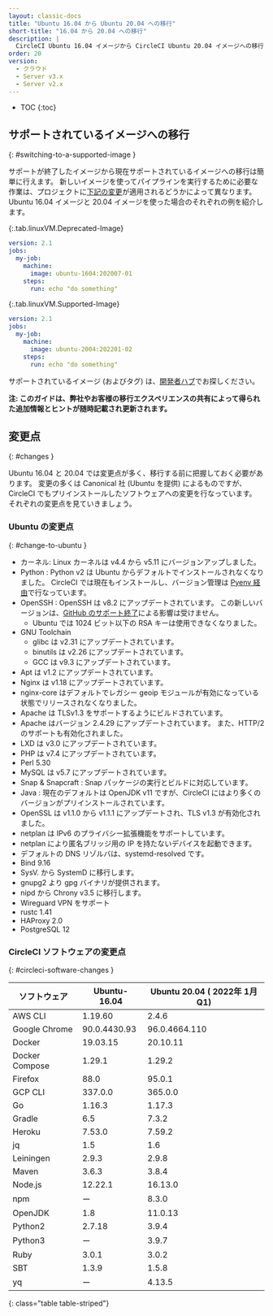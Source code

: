 ```yaml
---
layout: classic-docs
title: "Ubuntu 16.04 から Ubuntu 20.04 への移行"
short-title: "16.04 から 20.04 への移行"
description: |
  CircleCI Ubuntu 16.04 イメージから CircleCI Ubuntu 20.04 イメージへの移行に役立つ情報を紹介します。 このガイドでは、一つ一つの手順を説明するのではなく、変更点やよくある落とし穴について説明します。
order: 20
version:
  - クラウド
  - Server v3.x
  - Server v2.x
---
```


* TOC
{:toc}

## サポートされているイメージへの移行
{: #switching-to-a-supported-image }

サポートが終了したイメージから現在サポートされているイメージへの移行は簡単に行えます。 新しいイメージを使ってパイプラインを実行するために必要な作業は、プロジェクトに[下記の変更](#changes)が適用されるどうかによって異なります。 Ubuntu 16.04 イメージと 20.04 イメージを使った場合のそれぞれの例を紹介します。

{:.tab.linuxVM.Deprecated-Image}
```yaml
version: 2.1
jobs:
  my-job:
    machine:
      image: ubuntu-1604:202007-01
    steps:
      run: echo "do something"
```

{:.tab.linuxVM.Supported-Image}
```yaml
version: 2.1
jobs:
  my-job:
    machine:
      image: ubuntu-2004:202201-02
    steps:
      run: echo "do something"
```

サポートされているイメージ (およびタグ) は、[開発者ハブ](https://circleci.com/developer/images?imageType=machine)でお探しください。

**注: このガイドは、弊社やお客様の移行エクスペリエンスの共有によって得られた追加情報とヒントが随時記載され更新されます。**


## 変更点
{: #changes }

Ubuntu 16.04 と 20.04 では変更点が多く、移行する前に把握しておく必要があります。 変更の多くは Canonical 社 (Ubuntu を提供) によるものですが、 CircleCI でもプリインストールしたソフトウェアへの変更を行なっています。 それぞれの変更点を見ていきましょう。

### Ubuntu の変更点
{: #change-to-ubuntu }

- カーネル: Linux カーネルは v4.4 から v5.11 にバージョンアップしました。
- Python : Python v2 は Ubuntu からデフォルトでインストールされなくなりました。 CircleCI では現在もインストールし、バージョン管理は [Pyenv 経由](https://github.com/pyenv/pyenv)で行なっています。
- OpenSSH : OpenSSH は v8.2 にアップデートされています。 この新しいバージョンは、[GitHub のサポート終了](https://github.blog/2021-09-01-improving-git-protocol-security-github/)による影響は受けません。
  - Ubuntu では 1024 ビット以下の RSA キーは使用できなくなりました。
- GNU Toolchain
  - glibc は v2.31 にアップデートされています。
  - binutils は v2.26 にアップデートされています。
  - GCC は v9.3 にアップデートされています。
- Apt は v1.2 にアップデートされています。
- Nginx は v1.18 にアップデートされています。
- nginx-core はデフォルトでレガシー geoip モジュールが有効になっている状態でリリースされなくなりました。
- Apache は TLSv1.3 をサポートするようにビルドされています。
- Apache はバージョン 2.4.29 にアップデートされています。 また、HTTP/2 のサポートも有効化されました。
- LXD は v3.0 にアップデートされています。
- PHP は v7.4 にアップデートされています。
- Perl 5.30
- MySQL は v5.7 にアップデートされています。
- Snap & Snapcraft : Snap パッケージの実行とビルドに対応しています。
- Java : 現在のデフォルトは OpenJDK v11 ですが、CircleCI にはより多くのバージョンがプリインストールされています。
- OpenSSL は v1.1.0 から v1.1.1 にアップデートされ、TLS v1.3 が有効化されました。
- netplan は IPv6 のプライバシー拡張機能をサポートしています。
- netplan により匿名ブリッジ用の IP を持たないデバイスを起動できます。
- デフォルトの DNS リゾルバは、systemd-resolved です。
- Bind 9.16
- SysV.  から SystemD に移行します。
- gnupg2 より gpg バイナリが提供されます。
- nipd から Chrony v3.5 に移行します。
- Wireguard VPN をサポート
- rustc 1.41
- HAProxy 2.0
- PostgreSQL 12

### CircleCI ソフトウェアの変更点
{: #circleci-software-changes }

| ソフトウェア         | Ubuntu-16.04 | Ubuntu 20.04 ( 2022年 1月 Q1) |
| -------------- | ------------ | --------------------------- |
| AWS CLI        | 1.19.60      | 2.4.6                       |
| Google Chrome  | 90.0.4430.93 | 96.0.4664.110               |
| Docker         | 19.03.15     | 20.10.11                    |
| Docker Compose | 1.29.1       | 1.29.2                      |
| Firefox        | 88.0         | 95.0.1                      |
| GCP CLI        | 337.0.0      | 365.0.0                     |
| Go             | 1.16.3       | 1.17.3                      |
| Gradle         | 6.5          | 7.3.2                       |
| Heroku         | 7.53.0       | 7.59.2                      |
| jq             | 1.5          | 1.6                         |
| Leiningen      | 2.9.3        | 2.9.8                       |
| Maven          | 3.6.3        | 3.8.4                       |
| Node.js        | 12.22.1      | 16.13.0                     |
| npm            | ー            | 8.3.0                       |
| OpenJDK        | 1.8          | 11.0.13                     |
| Python2        | 2.7.18       | 3.9.4                       |
| Python3        | ー            | 3.9.7                       |
| Ruby           | 3.0.1        | 3.0.2                       |
| SBT            | 1.3.9        | 1.5.8                       |
| yq             | ー            | 4.13.5                      |
{: class="table table-striped"}
